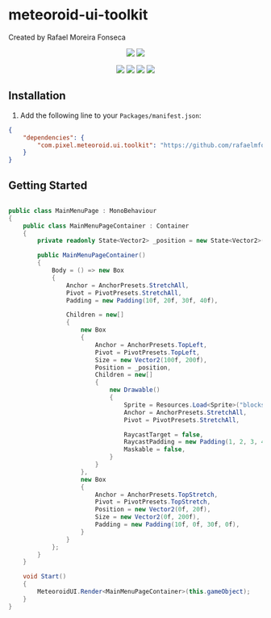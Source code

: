meteoroid-ui-toolkit
===
Created by Rafael Moreira Fonseca

<p align="center">
    <a href="https://github.com/rafaelmfonseca/meteoroid-ui-toolkit/blob/master/LICENSE"><img src="https://img.shields.io/badge/License-MIT-brightgreen.svg" /></a>
    <a href="https://unity3d.com/get-unity/download"><img src="https://img.shields.io/badge/unity-2021.2%2B-blue.svg" /></a>
</p>

<p align="center">
    <a href="https://github.com/rafaelmfonseca/meteoroid-ui-toolkit/issues"><img src="https://img.shields.io/github/issues-raw/rafaelmfonseca/meteoroid-ui-toolkit" /></a>
    <a href="https://github.com/rafaelmfonseca/meteoroid-ui-toolkit/releases"><img src="https://img.shields.io/github/downloads/rafaelmfonseca/meteoroid-ui-toolkit/total" /></a>
    <a href="https://github.com/rafaelmfonseca/meteoroid-ui-toolkit"><img src="https://img.shields.io/github/stars/rafaelmfonseca/meteoroid-ui-toolkit" /></a>
    <a href="https://github.com/rafaelmfonseca/meteoroid-ui-toolkit"><img src="https://img.shields.io/github/forks/rafaelmfonseca/meteoroid-ui-toolkit" /></a>
</p>

## Installation
1. Add the following line to your `Packages/manifest.json`:
```json
{
    "dependencies": {
        "com.pixel.meteoroid.ui.toolkit": "https://github.com/rafaelmfonseca/meteoroid-ui-toolkit.git",
    }
}
```

## Getting Started


``` cs

public class MainMenuPage : MonoBehaviour
{
    public class MainMenuPageContainer : Container
    {
        private readonly State<Vector2> _position = new State<Vector2>();

        public MainMenuPageContainer()
        {
            Body = () => new Box
            {
                Anchor = AnchorPresets.StretchAll,
                Pivot = PivotPresets.StretchAll,
                Padding = new Padding(10f, 20f, 30f, 40f),

                Children = new[]
                {
                    new Box
                    {
                        Anchor = AnchorPresets.TopLeft,
                        Pivot = PivotPresets.TopLeft,
                        Size = new Vector2(100f, 200f),
                        Position = _position,
                        Children = new[]
                        {
                            new Drawable()
                            {
                                Sprite = Resources.Load<Sprite>("blocks"),
                                Anchor = AnchorPresets.StretchAll,
                                Pivot = PivotPresets.StretchAll,

                                RaycastTarget = false,
                                RaycastPadding = new Padding(1, 2, 3, 4),
                                Maskable = false,
                            }
                        }
                    },
                    new Box
                    {
                        Anchor = AnchorPresets.TopStretch,
                        Pivot = PivotPresets.TopStretch,
                        Position = new Vector2(0f, 20f),
                        Size = new Vector2(0f, 200f),
                        Padding = new Padding(10f, 0f, 30f, 0f),
                    }
                }
            };
        }
    }

    void Start()
    {
        MeteoroidUI.Render<MainMenuPageContainer>(this.gameObject);
    }
}
```